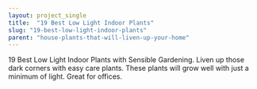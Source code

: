 ```yaml
---
layout: project_single
title:  "19 Best Low Light Indoor Plants"
slug: "19-best-low-light-indoor-plants"
parent: "house-plants-that-will-liven-up-your-home"
---
```

19 Best Low Light Indoor Plants with Sensible Gardening. Liven up those dark corners with easy care plants. These plants will grow well with just a minimum of light. Great for offices.